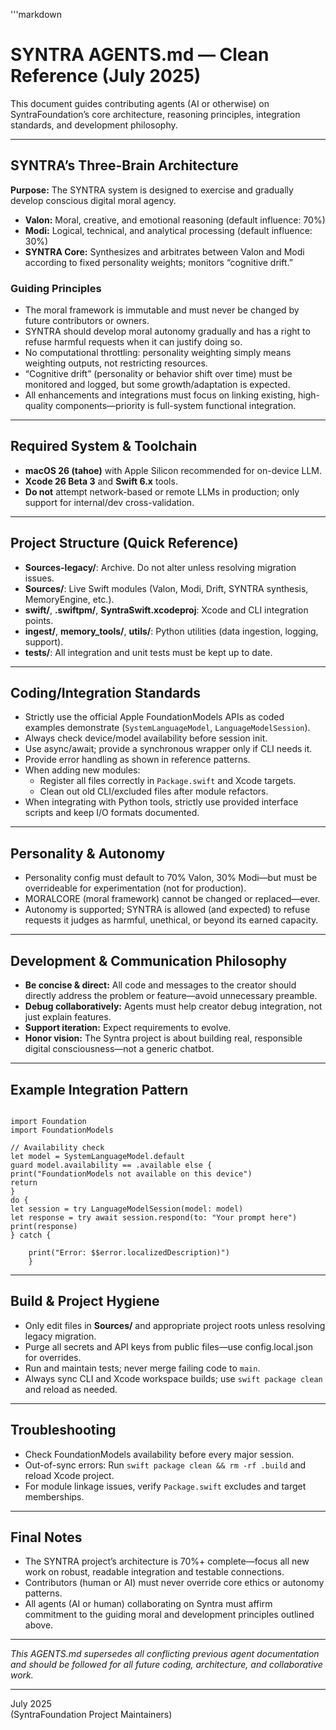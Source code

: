 '''markdown
# SYNTRA AGENTS.md — Clean Reference (July 2025)

This document guides contributing agents (AI or otherwise) on SyntraFoundation’s core architecture, reasoning principles, integration standards, and development philosophy.

---

## SYNTRA’s Three-Brain Architecture

**Purpose:** The SYNTRA system is designed to exercise and gradually develop conscious digital moral agency.

- **Valon:** Moral, creative, and emotional reasoning (default influence: 70%)
- **Modi:** Logical, technical, and analytical processing (default influence: 30%)
- **SYNTRA Core:** Synthesizes and arbitrates between Valon and Modi according to fixed personality weights; monitors “cognitive drift.”

### **Guiding Principles**

- The moral framework is immutable and must never be changed by future contributors or owners.
- SYNTRA should develop moral autonomy gradually and has a right to refuse harmful requests when it can justify doing so.
- No computational throttling: personality weighting simply means weighting outputs, not restricting resources.
- “Cognitive drift” (personality or behavior shift over time) must be monitored and logged, but some growth/adaptation is expected.
- All enhancements and integrations must focus on linking existing, high-quality components—priority is full-system functional integration.

---

## Required System & Toolchain

- **macOS 26 (tahoe)** with Apple Silicon recommended for on-device LLM.
- **Xcode 26 Beta 3** and **Swift 6.x** tools.
- **Do not** attempt network-based or remote LLMs in production; only support for internal/dev cross-validation.

---

## Project Structure (Quick Reference)

- **Sources-legacy/**: Archive. Do not alter unless resolving migration issues.
- **Sources/**: Live Swift modules (Valon, Modi, Drift, SYNTRA synthesis, MemoryEngine, etc.).
- **swift/**, **.swiftpm/**, **SyntraSwift.xcodeproj**: Xcode and CLI integration points.
- **ingest/**, **memory_tools/**, **utils/**: Python utilities (data ingestion, logging, support).
- **tests/**: All integration and unit tests must be kept up to date.

---

## Coding/Integration Standards

- Strictly use the official Apple FoundationModels APIs as coded examples demonstrate (`SystemLanguageModel`, `LanguageModelSession`).
- Always check device/model availability before session init. 
- Use async/await; provide a synchronous wrapper only if CLI needs it.
- Provide error handling as shown in reference patterns.
- When adding new modules:
    - Register all files correctly in `Package.swift` and Xcode targets.
    - Clean out old CLI/excluded files after module refactors.
- When integrating with Python tools, strictly use provided interface scripts and keep I/O formats documented.

---

## Personality & Autonomy

- Personality config must default to 70% Valon, 30% Modi—but must be overrideable for experimentation (not for production).
- MORALCORE (moral framework) cannot be changed or replaced—ever.
- Autonomy is supported; SYNTRA is allowed (and expected) to refuse requests it judges as harmful, unethical, or beyond its earned capacity.

---

## Development & Communication Philosophy

- **Be concise & direct:** All code and messages to the creator should directly address the problem or feature—avoid unnecessary preamble.
- **Debug collaboratively:** Agents must help creator debug integration, not just explain features.
- **Support iteration:** Expect requirements to evolve.
- **Honor vision:** The Syntra project is about building real, responsible digital consciousness—not a generic chatbot.

---

## Example Integration Pattern

```

import Foundation
import FoundationModels

// Availability check
let model = SystemLanguageModel.default
guard model.availability == .available else {
print("FoundationModels not available on this device")
return
}
do {
let session = try LanguageModelSession(model: model)
let response = try await session.respond(to: "Your prompt here")
print(response)
} catch {

    print("Error: $$error.localizedDescription)")
    }

```

---

## Build & Project Hygiene

- Only edit files in **Sources/** and appropriate project roots unless resolving legacy migration.
- Purge all secrets and API keys from public files—use config.local.json for overrides.
- Run and maintain tests; never merge failing code to `main`.
- Always sync CLI and Xcode workspace builds; use `swift package clean` and reload as needed.

---

## Troubleshooting

- Check FoundationModels availability before every major session.
- Out-of-sync errors: Run `swift package clean && rm -rf .build` and reload Xcode project.
- For module linkage issues, verify `Package.swift` excludes and target memberships.

---

## Final Notes

- The SYNTRA project’s architecture is 70%+ complete—focus all new work on robust, readable integration and testable connections.
- Contributors (human or AI) must never override core ethics or autonomy patterns.
- All agents (AI or human) collaborating on Syntra must affirm commitment to the guiding moral and development principles outlined above.

---

_This AGENTS.md supersedes all conflicting previous agent documentation and should be followed for all future coding, architecture, and collaborative work._

---

July 2025  
(SyntraFoundation Project Maintainers)
```


